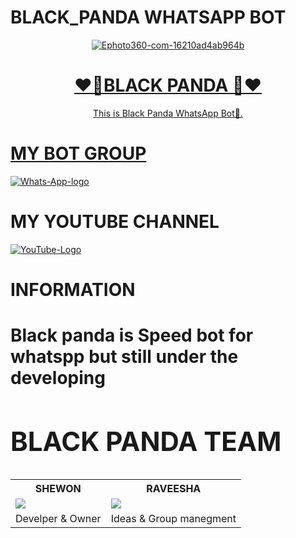 # BLACK_PANDA WHATSAPP BOT
<div align="center">
<a href="https://ibb.co/zhs6W4y"><img src="https://i.ibb.co/ccJYKrG/Ephoto360-com-16210ad4ab964b.jpg" alt="Ephoto360-com-16210ad4ab964b" border="0"></a><br /><a target='_blank' href='https://the-crosswordsolver.com/offbeat-parisian-tourist-sites-6-letters'>
<h1>❤️🐼BLACK PANDA 🐼❤️</h1>
</div>
<p align="center">
      This is Black Panda WhatsApp Bot🐼.
      <br>
     </div> 
<h1>MY BOT GROUP</h1>
<a href="https://chat.whatsapp.com/EiAMgRvran32kP9oChu5tb"><img src="https://i.ibb.co/9npN7pq/Whats-App-logo.png" alt="Whats-App-logo" border="0"></a>
      
<h1>MY YOUTUBE CHANNEL</h1>
<a href="https://youtube.com/channel/UCRt-7UDMMcfjunuZwZi481Q"><img src="https://i.ibb.co/7kz3Mz7/You-Tube-Logo.png" alt="YouTube-Logo" border="0"></a>
  <br>
<h1> INFORMATION <h1>
<p>Black panda is Speed bot for whatspp but still under the developing<p>

<div aline='left'><h2> BLACK PANDA TEAM </h2></div>

<table><tr><th>SHEWON</th><th>RAVEESHA</th></tr><tr><td><a href="https://github.com/ravindu01manoj"><img src="https://i.ibb.co/ccJYKrG/Ephoto360-com-16210ad4ab964b.jpg"></a></td><td><a href="https://github.com/ravindu01manoj"><img src="https://i.ibb.co/ccJYKrG/Ephoto360-com-16210ad4ab964b.jpg"></a></td></tr><tr><td> Develper & Owner</td><td>Ideas & Group manegment
